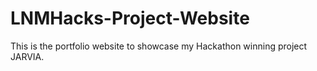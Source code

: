 # LNMHacks-Project-Website
This is the portfolio website to showcase my Hackathon winning project JARVIA.
